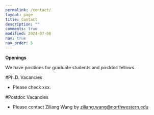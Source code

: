 ```yaml
---
permalink: /contact/
layout: page
title: Contact
description: ""
comments: true
modified: 2024-07-08
nav: true
nav_order: 5
---
```


**Openings**

We have positions for graduate students and postdoc fellows.

#Ph.D. Vacancies
- Please check xxx.

#Postdoc Vacancies
- Please contact Ziliang Wang by ziliang.wang@northwestern.edu
